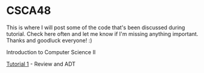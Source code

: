 # CSCA48

This is where I will post some of the code that's been discussed during tutorial. Check here often and let me know if I'm missing anything important. 
Thanks and goodluck everyone! :)


Introduction to Computer Science II

[Tutorial 1] - Review and ADT


[//]: # (These are reference links used in the body of this note and get stripped out when the markdown processor does its 
job. There is no need to format nicely because it shouldn't be seen. 
Thanks SO - http://stackoverflow.com/questions/4823468/store-comments-in-markdown-syntax)

   [Tutorial 1]: <https://github.com/YufeiCui/CSCA48/t1>
